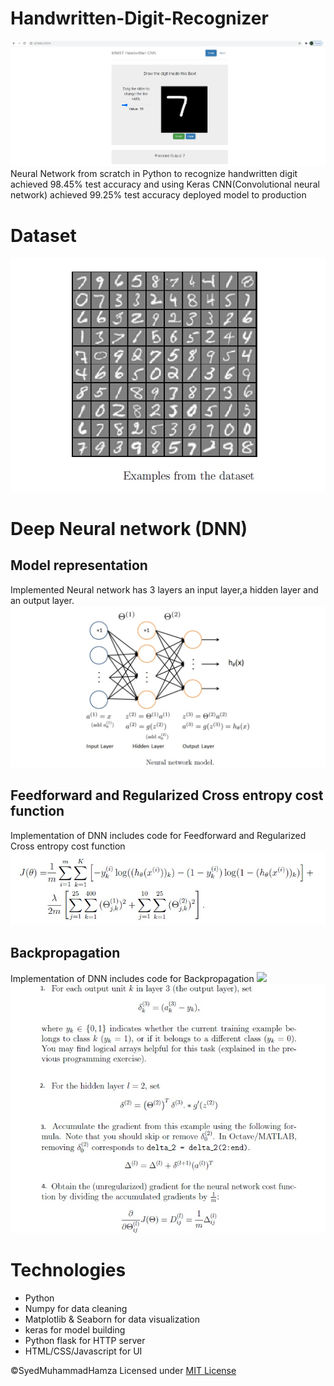 # Handwritten-Digit-Recognizer
<img src="pictures/picture1.jpg "/>
Neural Network from scratch in Python to recognize handwritten digit achieved  98.45% test accuracy and using Keras CNN(Convolutional neural network) achieved  99.25% test accuracy deployed model to production

# Dataset
<img src="pictures/Dataset.jpg "/>

# Deep Neural network (DNN)

## Model representation
Implemented Neural network has 3 layers an input layer,a hidden layer and an output layer.
<img src="pictures/MODEL.jpg "/>

## Feedforward and Regularized Cross entropy cost function
Implementation of DNN includes code for Feedforward and Regularized Cross entropy cost function
<img src="pictures/COSTFUNTION.jpg"/>

## Backpropagation
Implementation of DNN includes code for Backpropagation
<img src="pictures/BACKPROPAGATION"/>
<img src="pictures/BACKPROPAGATION STEPS.jpg"/>



# Technologies 
* Python
* Numpy for data cleaning
* Matplotlib & Seaborn for data visualization
* keras for model building
* Python flask for HTTP server
* HTML/CSS/Javascript for UI

©SyedMuhammadHamza Licensed under [MIT License](https://github.com/SyedMuhammadHamza/Handwritten-Digit-Recognizer/blob/main/LICENSE)

